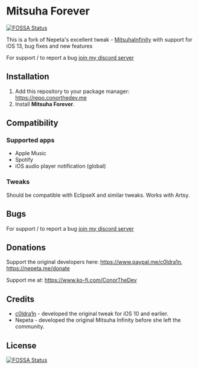 # Mitsuha Forever
[![FOSSA Status](https://app.fossa.io/api/projects/git%2Bgithub.com%2Fcbyrne%2FMitsuhaForever.svg?type=shield)](https://app.fossa.io/projects/git%2Bgithub.com%2Fcbyrne%2FMitsuhaForever?ref=badge_shield)


This is a fork of Nepeta's excellent tweak - [MitsuhaInfinity](https://github.com/Nepeta/MitsuhaInfinity) with support for iOS 13, bug fixes and new features

For support / to report a bug [join my discord server](https://oh-my-god.wtf/conorthedev)

## Installation

1. Add this repository to your package manager: https://repo.conorthedev.me
2. Install **Mitsuha Forever**.

## Compatibility

### Supported apps

* Apple Music
* Spotify
* iOS audio player notification (global)

### Tweaks

Should be compatible with EclipseX and similar tweaks.
Works with Artsy.

## Bugs

For support / to report a bug [join my discord server](https://oh-my-god.wtf/conorthedev)

## Donations

Support the original developers here: https://www.paypal.me/c0ldra1n, https://nepeta.me/donate

Support me at: https://www.ko-fi.com/ConorTheDev

## Credits

* [c0ldra1n](https://github.com/c0ldra1n/) - developed the original tweak for iOS 10 and earlier.
* Nepeta - developed the original Mitsuha Infinity before she left the community.


## License
[![FOSSA Status](https://app.fossa.io/api/projects/git%2Bgithub.com%2Fcbyrne%2FMitsuhaForever.svg?type=large)](https://app.fossa.io/projects/git%2Bgithub.com%2Fcbyrne%2FMitsuhaForever?ref=badge_large)